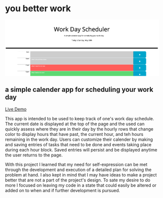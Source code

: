 # you better work

![Work Day Scheduler](assets/images/screen-shot.png)

## a simple calender app for scheduling your work day

[Live Demo](https://sissyhanks.github.io/you-better-work/)

This app is intended to be used to keep track of one's work day schedule. The current date is displayed at the top of the page and the used can quickly assess where they are in their day by the hourly rows that change color to display hours that have past, the current hour, and teh hours remaining in the work day. Users can customize their calender by making and saving entries of tasks that need to be done and events taking place during each hour block. Saved entries will persist and be displayed anytime the user returns to the page.

With this project I learned that my need for self-expression can be met through the development and execution of a detailed plan for solving the problem at hand. I also kept in mind that I may have ideas to make a project better that are not a part of the project's design. To sate my desire to do more I focused on leaving my code in a state that could easily be altered or added on to when and if further development is pursued.
